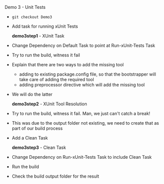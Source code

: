 Demo 3 - Unit Tests

* `git checkout Demo3`
* Add task for running xUnit Tests

  **demo3step1** - XUnit Task

* Change Dependency on Default Task to point at Run-xUnit-Tests Task
* Try to run the build, witness it fail
* Explain that there are two ways to add the missing tool
  * adding to existing package.config file, so that the bootstrapper will take care of adding the required tool
  * adding preprocessor directive which will add the missing tool
* We will do the latter

  **demo3step2** - XUnit Tool Resolution

* Try to run the build, witness it fail.  Man, we just can't catch a break!
* This was due to the output folder not existing, we need to create that as part of our build process
* Add a Clean Task

  **demo3step3** - Clean Task

* Change Dependency on Run-xUnit-Tests Task to include Clean Task

* Run the build
* Check the build output folder for the result